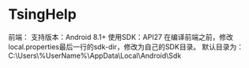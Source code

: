 # TsingHelp
前端：
支持版本：Android 8.1+
使用SDK：API27
在编译前端之前，修改local.properties最后一行的sdk-dir，修改为自己的SDK目录。
默认目录为：C\:\\Users\\%UserName%\\AppData\\Local\\Android\\Sdk
